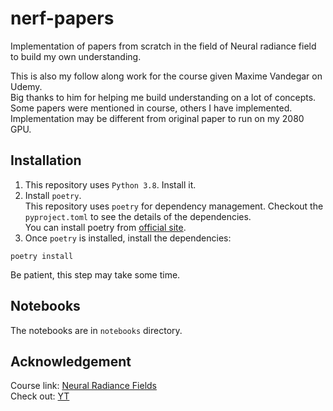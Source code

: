 # nerf-papers
Implementation of papers from scratch  in the field of Neural radiance field to build my own understanding.

This is also my follow along work for the course given Maxime Vandegar on Udemy. <br>
Big thanks to him for helping me build understanding on a lot of concepts. <br>
Some papers were mentioned in course, others I have implemented. 
Implementation may be different from original paper to run on my 2080 GPU.

## Installation

1. This repository uses `Python 3.8`. Install it.
2. Install `poetry`. <br>
This repository uses `poetry` for dependency management. Checkout the `pyproject.toml` to see the details of the dependencies. <br>
You can install poetry from [official site](https://python-poetry.org/docs/).
2. Once `poetry` is installed, install the dependencies:
```commandline
poetry install
```
Be patient, this step may take some time.


## Notebooks

The notebooks are in `notebooks` directory.


## Acknowledgement

Course link: [Neural Radiance Fields](https://www.udemy.com/course/neural-radiance-fields-nerf/) <br>
Check out: [YT](https://www.youtube.com/@papersin100linesofcode) 